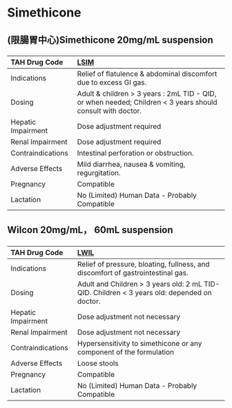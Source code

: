 # Simethicone

## (限腸胃中心)Simethicone 20mg/mL suspension

##### 

| TAH Drug Code      | [LSIM](https://www.tahsda.org.tw/drugs/hissearch.php?drug_code=LSIM)                                       |
|:-------------------|:-----------------------------------------------------------------------------------------------------------|
| Indications        | Relief of flatulence & abdominal discomfort due to excess GI gas.                                          |
| Dosing             | Adult & children > 3 years : 2mL TID - QID, or when needed; Children < 3 years should consult with doctor. |
| Hepatic Impairment | Dose adjustment required                                                                                   |
| Renal Impairment   | Dose adjustment required                                                                                   |
| Contraindications  | Intestinal perforation or obstruction.                                                                     |
| Adverse Effects    | Mild diarrhea, nausea & vomiting, regurgitation.                                                           |
| Pregnancy          | Compatible                                                                                                 |
| Lactation          | No (Limited) Human Data - Probably Compatible                                                              |

## Wilcon 20mg/mL， 60mL suspension

##### 

| TAH Drug Code      | [LWIL](https://www.tahsda.org.tw/drugs/hissearch.php?drug_code=LWIL)                        |
|:-------------------|:--------------------------------------------------------------------------------------------|
| Indications        | Relief of pressure, bloating, fullness, and discomfort of gastrointestinal gas.             |
| Dosing             | Adult and Children > 3 years old: 2 mL TID-QID. Children < 3 years old: depended on doctor. |
| Hepatic Impairment | Dose adjustment not necessary                                                               |
| Renal Impairment   | Dose adjustment not necessary                                                               |
| Contraindications  | Hypersensitivity to simethicone or any component of the formulation                         |
| Adverse Effects    | Loose stools                                                                                |
| Pregnancy          | Compatible                                                                                  |
| Lactation          | No (Limited) Human Data - Probably Compatible                                               |

